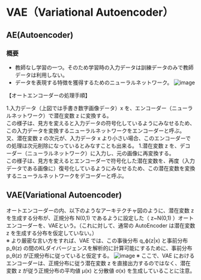 # VAE（Variational Autoencoder）

## AE(Autoencoder)
### 概要
- 教師なし学習の一つ。そのため学習時の入力データは訓練データのみで教師データは利用しない。
- データを表現する特徴を獲得するためのニューラルネットワーク。
![image](https://user-images.githubusercontent.com/57268381/141604307-48fe2dad-54e3-4f4c-a6b7-391b47a62426.png)

【オートエンコーダーの処理手順】

1.入力データ（上図では手書き数字画像データ）x を、エンコーダー（ニューラルネットワーク）で潜在変数 z に変換する。  
この様子は、見方を変えると入力データの符号化しているようにみなせるため、この入力データを変換するニューラルネットワークをエンコーダーと呼ぶ。  
又、潜在変数 z の次元が、入力データ x より小さい場合、このエンコーダーでの処理は次元削除になっているとみなすことも出来る。
1.潜在変数 z を、デコーダー（ニューラルネットワーク）に入力し、元の画像に再変換する。  
この様子は、見方を変えるとエンコーダーで符号化した潜在変数を、再度（入力データである画像に）復号化しているようにみなせるため、この潜在変数を変換するニューラルネットワークをデコーダーと呼ぶ。

## VAE(Variational Autoencoder)
オートエンコーダーの内、以下のようなアーキテクチャ図のように、潜在変数 z を生成する分布が、正規分布 N(0,1) であるように設定した（ z~N(0,1) ）オートエンコーダーを、VAEという。（これに対して、通常の AutoEncoder は潜在変数 z を生成する分布を仮定していない。）  
※ より厳密な言い方をすれば、VAE では、この事後分布 q_ϕ(z|x) と事前分布 p_θ(z) の間のKLダイバージェンスを解析的に計算可能にするために、事前分布 p_θ(z) が正規分布に従っていると仮定する。
![image](https://user-images.githubusercontent.com/25688193/65937265-4fe35980-e45a-11e9-872c-0fc8cbaab59c.png)
※ ここで、VAE におけるエンコーダーは、正規分布に従う潜在変数 z を直接出力するのではなく、潜在変数 z が従う正規分布の平均値 μ(x) と分散値 σ(x) を生成していることに注意。